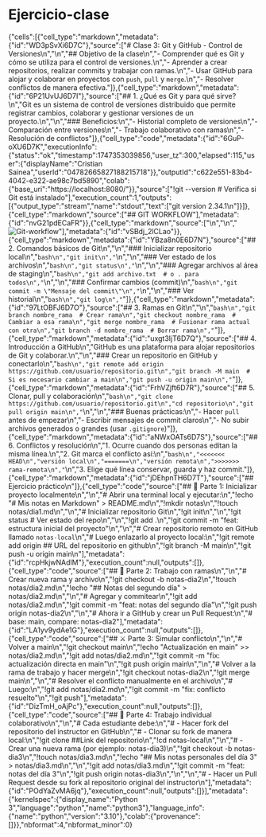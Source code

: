 # Ejercicio-clase
{"cells":[{"cell_type":"markdown","metadata":{"id":"WD3pSvXi6D7C"},"source":["# Clase 3: Git y GitHub - Control de Versiones\n","\n","## Objetivo de la clase\n","- Comprender qué es Git y cómo se utiliza para el control de versiones.\n","- Aprender a crear repositorios, realizar commits y trabajar con ramas.\n","- Usar GitHub para alojar y colaborar en proyectos con `push`, `pull` y `merge`.\n","- Resolver conflictos de manera efectiva."]},{"cell_type":"markdown","metadata":{"id":"6P21UvUJ6D7I"},"source":["## 1. ¿Qué es Git y para qué sirve?\n","Git es un sistema de control de versiones distribuido que permite registrar cambios, colaborar y gestionar versiones de un proyecto.\n","\n","### Beneficios:\n","- Historial completo de versiones\n","- Comparación entre versiones\n","- Trabajo colaborativo con ramas\n","- Resolución de conflictos"]},{"cell_type":"code","metadata":{"id":"6GuP-oXU6D7K","executionInfo":{"status":"ok","timestamp":1747353039856,"user_tz":300,"elapsed":115,"user":{"displayName":"Cristian Sainea","userId":"04782665827188215718"}},"outputId":"c622e551-83b4-4042-e322-ae98c7bd5890","colab":{"base_uri":"https://localhost:8080/"}},"source":["!git --version  # Verifica si Git está instalado"],"execution_count":1,"outputs":[{"output_type":"stream","name":"stdout","text":["git version 2.34.1\n"]}]},{"cell_type":"markdown","source":["## GIT WORKFLOW"],"metadata":{"id":"nvG21pdECaFR"}},{"cell_type":"markdown","source":["\n","\n","![Git-workflow](https://infinum.com/handbook/img/qa/git_workflow.jpg)"],"metadata":{"id":"vSBdj_2lCLao"}},{"cell_type":"markdown","metadata":{"id":"YBza8n0E6D7N"},"source":["## 2. Comandos básicos de Git\n","\n","### Inicializar repositorio local\n","```bash\n","git init\n","```\n","\n","### Ver estado de los archivos\n","```bash\n","git status\n","```\n","\n","### Agregar archivos al área de staging\n","```bash\n","git add archivo.txt  # o . para todos\n","```\n","\n","### Confirmar cambios (commit)\n","```bash\n","git commit -m \"Mensaje del commit\"\n","```\n","\n","### Ver historial\n","```bash\n","git log\n","```"]},{"cell_type":"markdown","metadata":{"id":"97LtOBFJ6D7O"},"source":["## 3. Ramas en Git\n","\n","```bash\n","git branch nombre_rama  # Crear rama\n","git checkout nombre_rama  # Cambiar a esa rama\n","git merge nombre_rama  # Fusionar rama actual con otra\n","git branch -d nombre_rama  # Borrar rama\n","```"]},{"cell_type":"markdown","metadata":{"id":"uxgt3IjT6D7Q"},"source":["## 4. Introducción a GitHub\n","GitHub es una plataforma para alojar repositorios de Git y colaborar.\n","\n","### Crear un repositorio en GitHub y conectarlo\n","```bash\n","git remote add origin https://github.com/usuario/repositorio.git\n","git branch -M main  # Si es necesario cambiar a main\n","git push -u origin main\n","```"]},{"cell_type":"markdown","metadata":{"id":"FrhVZjft6D7R"},"source":["## 5. Clonar, pull y colaboración\n","```bash\n","git clone https://github.com/usuario/repositorio.git\n","cd repositorio\n","git pull origin main\n","```\n","\n","### Buenas prácticas:\n","- Hacer `pull` antes de empezar\n","- Escribir mensajes de commit claros\n","- No subir archivos generados o grandes (usar `.gitignore`)"]},{"cell_type":"markdown","metadata":{"id":"aNWxOATs6D7S"},"source":["## 6. Conflictos y resolución\n","1. Ocurre cuando dos personas editan la misma línea.\n","2. Git marca el conflicto así:\n","```bash\n","<<<<<<< HEAD\n","versión local\n","=======\n","versión remota\n",">>>>>>> rama-remota\n","```\n","3. Elige qué línea conservar, guarda y haz commit."]},{"cell_type":"markdown","metadata":{"id":"jDEhpnTH6D7T"},"source":["## Ejercicio práctico\n"]},{"cell_type":"code","source":["## 📅 Parte 1: Inicializar proyecto localmente\n","\n","# Abrir una terminal local y ejecutar:\n","!echo \"# Mis notas en Markdown\" > README.md\n","!mkdir notas\n","!touch notas/dia1.md\n","\n","# Inicializar repositorio Git\n","!git init\n","\n","!git status  # Ver estado del repo\n","\n","!git add .\n","!git commit -m \"feat: estructura inicial del proyecto\"\n","\n","# Crear repositorio remoto en GitHub llamado `notas-local`\n","# Luego enlazarlo al proyecto local:\n","!git remote add origin ## URL del repositorio en github\n","!git branch -M main\n","!git push -u origin main\n"],"metadata":{"id":"rcpHkjwNAdlM"},"execution_count":null,"outputs":[]},{"cell_type":"code","source":["## 🌿 Parte 2: Trabajo con ramas\n","\n","# Crear nueva rama y archivo\n","!git checkout -b notas-dia2\n","!touch notas/dia2.md\n","!echo \"## Notas del segundo día\" > notas/dia2.md\n","\n","# Agregar y commitear\n","!git add notas/dia2.md\n","!git commit -m \"feat: notas del segundo día\"\n","!git push origin notas-dia2\n","\n","# Ahora ir a GitHub y crear un Pull Request:\n","# base: main, compare: notas-dia2"],"metadata":{"id":"LA1yv9ydAe1G"},"execution_count":null,"outputs":[]},{"cell_type":"code","source":["## ⚔️ Parte 3: Simular conflicto\n","\n","# Volver a main\n","!git checkout main\n","!echo \"Actualización en main\" >> notas/dia2.md\n","!git add notas/dia2.md\n","!git commit -m \"fix: actualización directa en main\"\n","!git push origin main\n","\n","# Volver a la rama de trabajo y hacer merge\n","!git checkout notas-dia2\n","!git merge main\n","\n","# Resolver el conflicto manualmente en el archivo\n","# Luego:\n","!git add notas/dia2.md\n","!git commit -m \"fix: conflicto resuelto\"\n","!git push"],"metadata":{"id":"DizTmH_oAjPc"},"execution_count":null,"outputs":[]},{"cell_type":"code","source":["## 🚀 Parte 4: Trabajo individual colaborativo\n","\n","# Cada estudiante debe:\n","# - Hacer fork del repositorio del instructor en GitHub\n","# - Clonar su fork de manera local:\n","!git clone ##Link del repositorio\n","!cd notas-local\n","\n","# - Crear una nueva rama (por ejemplo: notas-dia3)\n","!git checkout -b notas-dia3\n","!touch notas/dia3.md\n","!echo \"## Mis notas personales del día 3\" > notas/dia3.md\n","\n","!git add notas/dia3.md\n","!git commit -m \"feat: notas del día 3\"\n","!git push origin notas-dia3\n","\n","\n","# - Hacer un Pull Request desde su fork al repositorio original del instructor\n"],"metadata":{"id":"POdYaZvMA6jq"},"execution_count":null,"outputs":[]}],"metadata":{"kernelspec":{"display_name":"Python 3","language":"python","name":"python3"},"language_info":{"name":"python","version":"3.10"},"colab":{"provenance":[]}},"nbformat":4,"nbformat_minor":0}